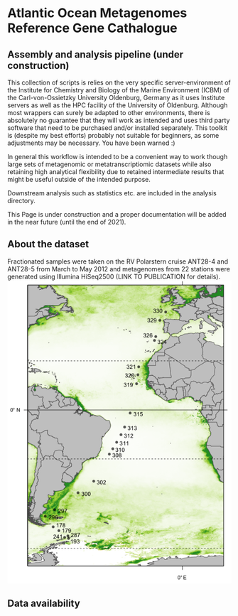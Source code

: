 # Atlantic Ocean Metagenomes Reference Gene Cathalogue
## Assembly and analysis pipeline (under construction)

This collection of scripts is relies on the very specific server-environment of the Institute for Chemistry and Biology of the Marine Environment (ICBM) of the Carl-von-Ossietzky University Oldenburg, Germany as it uses Institute servers as well as the HPC facility of the University of Oldenburg. Although most wrappers can surely be adapted to other environments, there is absolutely no guarantee that they will work as intended and uses third party software that need to be purchased and/or installed separately. This toolkit is (despite my best efforts) probably not suitable for beginners, as some adjustments may be necessary.
You have been warned :)

In general this workflow is intended to be a convenient way to work though large sets of metagenomic or metatranscriptiomic datasets while also retaining high analytical flexibility due to retained intermediate results that might be useful outside of the intended purpose.

Downstream analysis such as statistics etc. are included in the analysis directory.

This Page is under construction and a proper documentation will be added in the near future (until the end of 2021).

## About the dataset
Fractionated samples were taken on the RV Polarstern cruise ANT28-4 and ANT28-5 from March to May 2012 and metagenomes from 22 stations were generated using Illumina HiSeq2500 (LINK TO PUBLICATION for details).
![ANT28-4 & ANT28-5 cruise map](images/GitMap_web.png)

## Data availability


